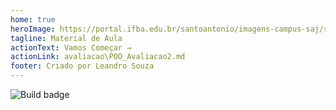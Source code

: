 ```yaml
---
home: true
heroImage: https://portal.ifba.edu.br/santoantonio/imagens-campus-saj/santoantoniodejesus160x240px.jpg
tagline: Material de Aula
actionText: Vamos Começar →
actionLink: avaliacao\POO_Avaliacao2.md
footer: Criado por Leandro Souza 
---
```


![Build badge](https://github.com/leandro-costa/vuepresspoo/actions/workflows/node.js.yml/badge.svg)
